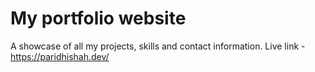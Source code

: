 My portfolio website 
====

A showcase of all my projects, skills and contact information.
Live link - https://paridhishah.dev/
